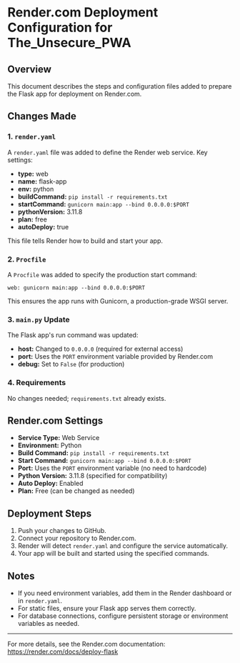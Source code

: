 # Render.com Deployment Configuration for The_Unsecure_PWA

## Overview

This document describes the steps and configuration files added to prepare the Flask app for deployment on Render.com.

## Changes Made

### 1. `render.yaml`

A `render.yaml` file was added to define the Render web service. Key settings:

- **type:** web
- **name:** flask-app
- **env:** python
- **buildCommand:** `pip install -r requirements.txt`
- **startCommand:** `gunicorn main:app --bind 0.0.0.0:$PORT`
- **pythonVersion:** 3.11.8
- **plan:** free
- **autoDeploy:** true

This file tells Render how to build and start your app.

### 2. `Procfile`

A `Procfile` was added to specify the production start command:

```
web: gunicorn main:app --bind 0.0.0.0:$PORT
```

This ensures the app runs with Gunicorn, a production-grade WSGI server.

### 3. `main.py` Update

The Flask app's run command was updated:

- **host:** Changed to `0.0.0.0` (required for external access)
- **port:** Uses the `PORT` environment variable provided by Render.com
- **debug:** Set to `False` (for production)

### 4. Requirements

No changes needed; `requirements.txt` already exists.

## Render.com Settings

- **Service Type:** Web Service
- **Environment:** Python
- **Build Command:** `pip install -r requirements.txt`
- **Start Command:** `gunicorn main:app --bind 0.0.0.0:$PORT`
- **Port:** Uses the `PORT` environment variable (no need to hardcode)
- **Python Version:** 3.11.8 (specified for compatibility)
- **Auto Deploy:** Enabled
- **Plan:** Free (can be changed as needed)

## Deployment Steps

1. Push your changes to GitHub.
2. Connect your repository to Render.com.
3. Render will detect `render.yaml` and configure the service automatically.
4. Your app will be built and started using the specified commands.

## Notes

- If you need environment variables, add them in the Render dashboard or in `render.yaml`.
- For static files, ensure your Flask app serves them correctly.
- For database connections, configure persistent storage or environment variables as needed.

---

For more details, see the Render.com documentation: https://render.com/docs/deploy-flask
